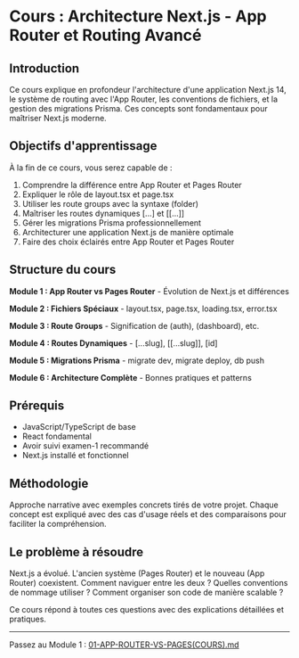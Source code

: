 # Cours : Architecture Next.js - App Router et Routing Avancé

## Introduction

Ce cours explique en profondeur l'architecture d'une application Next.js 14, le système de routing avec l'App Router, les conventions de fichiers, et la gestion des migrations Prisma. Ces concepts sont fondamentaux pour maîtriser Next.js moderne.

## Objectifs d'apprentissage

À la fin de ce cours, vous serez capable de :

1. Comprendre la différence entre App Router et Pages Router
2. Expliquer le rôle de layout.tsx et page.tsx
3. Utiliser les route groups avec la syntaxe (folder)
4. Maîtriser les routes dynamiques [...] et [[...]]
5. Gérer les migrations Prisma professionnellement
6. Architecturer une application Next.js de manière optimale
7. Faire des choix éclairés entre App Router et Pages Router

## Structure du cours

**Module 1 : App Router vs Pages Router** - Évolution de Next.js et différences

**Module 2 : Fichiers Spéciaux** - layout.tsx, page.tsx, loading.tsx, error.tsx

**Module 3 : Route Groups** - Signification de (auth), (dashboard), etc.

**Module 4 : Routes Dynamiques** - [...slug], [[...slug]], [id]

**Module 5 : Migrations Prisma** - migrate dev, migrate deploy, db push

**Module 6 : Architecture Complète** - Bonnes pratiques et patterns

## Prérequis

- JavaScript/TypeScript de base
- React fondamental
- Avoir suivi examen-1 recommandé
- Next.js installé et fonctionnel

## Méthodologie

Approche narrative avec exemples concrets tirés de votre projet. Chaque concept est expliqué avec des cas d'usage réels et des comparaisons pour faciliter la compréhension.

## Le problème à résoudre

Next.js a évolué. L'ancien système (Pages Router) et le nouveau (App Router) coexistent. Comment naviguer entre les deux ? Quelles conventions de nommage utiliser ? Comment organiser son code de manière scalable ?

Ce cours répond à toutes ces questions avec des explications détaillées et pratiques.

---

Passez au Module 1 : [01-APP-ROUTER-VS-PAGES(COURS).md](./01-APP-ROUTER-VS-PAGES(COURS).md)

